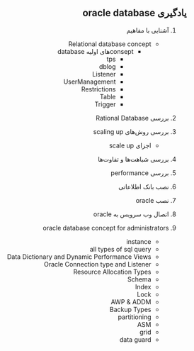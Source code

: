 <div dir="rtl" align='right'>

<!-- [لیست تسک‌های مرتبط با این فاز به صورت issue template](./issue-Phase05.md) -->


## یادگیری oracle database 

1. آشنایی با مفاهیم
    - Relational database concept
        - conseptهای اولیه database
            - tps
            - dblog
            - Listener
            - UserManagement
            - Restrictions
            - Table
            - Trigger
            


1. بررسی Rational Database

1. بررسی روش‌های scaling up
    - اجزای scale up

1. بررسی شباهت‌ها و تفاوت‌ها
1. بررسی performance
1. نصب بانک اطلاعاتی
1. نصب oracle
1. اتصال وب سرویس به oracle


1. oracle database concept for administrators
    - instance
    - all types of sql query
    - Data Dictionary and Dynamic Performance Views
    - Oracle Connection type and Listener
    - Resource Allocation Types
    - Schema
    - Index
    - Lock
    - AWP & ADDM
    - Backup Types
    - partitioning
    - ASM
    - grid
    - data guard




